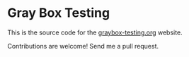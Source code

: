 # Gray Box Testing

This is the source code for the
[graybox-testing.org](http://graybox-testing.org) website.

Contributions are welcome! Send me a pull request.
